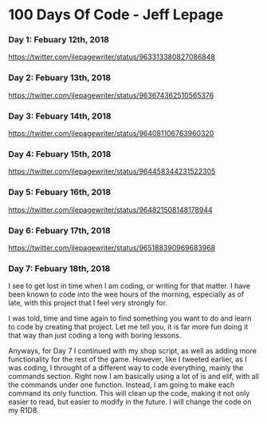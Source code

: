 # 100 Days Of Code - Jeff Lepage

### Day 1: Febuary 12th, 2018
https://twitter.com/jlepagewriter/status/963313380827086848

### Day 2: Febuary 13th, 2018
https://twitter.com/jlepagewriter/status/963674362510565376

### Day 3: Febuary 14th, 2018
https://twitter.com/jlepagewriter/status/964081106763960320

### Day 4: Febuary 15th, 2018
https://twitter.com/jlepagewriter/status/964458344231522305

### Day 5: Febuary 16th, 2018
https://twitter.com/jlepagewriter/status/964821508148178944

### Day 6: Febuary 17th, 2018
https://twitter.com/jlepagewriter/status/965188390969683968

### Day 7: Febuary 18th, 2018

I see to get lost in time when I am coding, or writing for that matter. I have been known to code into the wee hours of the morning, especially as of late, with this project that I feel very strongly for.

I was told, time and time again to find something you want to do and learn to code by creating that project. Let me tell you, it is far more fun doing it that way than just coding a long with boring lessons.

Anyways, for Day 7 I continued with my shop script, as well as adding more functionality for the rest of the game. However, like I tweeted earlier, as I was coding, I throught of a different way to code everything, mainly the commands section. Right now I am basically using a lot of is and elif, with all the commands under one function. Instead, I am going to make each command its only function. This will clean up the code, making it not only easier to read, but easier to modify in the future. I will change the code on my R1D8.



